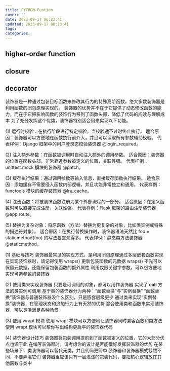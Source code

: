 ```yaml
---
title: PYTHON-Funtion
cover: ''
date: 2023-09-17 06:23:41
updated: 2023-09-17 06:23:41
tags:
categories:
---
```


## higher-order function


## closure


## decorator
装饰器是一种通过包装目标函数来修改其行为的特殊高阶函数，绝大多数装饰器是利用函数的闭包原理实现的。
装饰器的优势并不在于它提供了动态修改函数的能力，而在于它把影响函数的装饰行为移到了函数头部，降低了代码的阅读与理解成本
为了充分发挥这个优势，装饰器特别适合用来实现以下功能。

(1) 运行时校验：在执行阶段进行特定校验，当校验通不过时终止执行。
适合原因：装饰器可以方便地在函数执行前介入，并且可以读取所有参数辅助校验。
代表样例：Django 框架中的用户登录态校验装饰器 @login_required。

(2) 注入额外参数：在函数被调用时自动注入额外的调用参数。
适合原因：装饰器的位置在函数头部，非常靠近参数被定义的位置，关联性强。
代表样例：unittest.mock 模块的装饰器 @patch。

(3) 缓存执行结果：通过调用参数等输入信息，直接缓存函数执行结果。
适合原因：添加缓存不需要侵入函数内部逻辑，并且功能非常独立和通用。
代表样例：functools 模块的缓存装饰器 @lru_cache。

(4) 注册函数：将被装饰函数注册为某个外部流程的一部分。
适合原因：在定义函数时可以直接完成注册，关联性强。
代表样例：Flask 框架的路由注册装饰器 @app.route。

(5) 替换为复杂对象：将原函数（方法）替换为更复杂的对象，比如类实例或特殊的描述符对象）。
适合原因：在执行替换操作时，装饰器语法天然比 foo = staticmethod(foo) 的写法要直观得多。
代表样例：静态类方法装饰器 @staticmethod。


(1) 基础与技巧
装饰器最常见的实现方式，是利用闭包原理通过多层嵌套函数实现
在实现装饰器时，请记得使用 wraps() 更新包装函数的元数据
wraps() 不光可以保留元数据，还能保留包装函数的额外属性
利用仅限关键字参数，可以很方便地实现可选参数的装饰器

(2) 使用类来实现装饰器
只要是可调用的对象，都可以用作装饰器
实现了 __call__ 方法的类实例可调用
基于类的装饰器分为两种：“函数替换”与“实例替换”
“函数替换”装饰器与普通装饰器没什么区别，只是嵌套层级更少
通过类来实现“实例替换”装饰器，在管理状态和追加行为上有天然的优势
混合使用类和函数来实现装饰器，可以灵活满足各种场景

(3) 使用 wrapt 模块
使用 wrapt 模块可以方便地让装饰器同时兼容函数和类方法
使用 wrapt 模块可以帮你写出结构更扁平的装饰器代码

(4) 装饰器设计技巧
装饰器将包装调用提前到了函数被定义的位置，它的大部分优点也源于此
在编写装饰器时，请考虑你的设计是否能很好发挥装饰器的优势
在某些场景下，类装饰器可以替代元类，并且代码更简单
装饰器和装饰器模式截然不同，不要弄混它们
装饰器里应该只有一层浅浅的包装代码，要把核心逻辑放在其他函数与类中